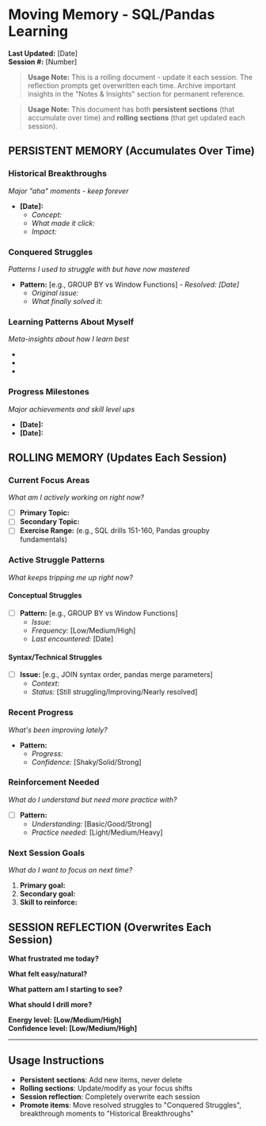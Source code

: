 # Moving Memory - SQL/Pandas Learning

**Last Updated:** [Date]  
**Session #:** [Number]

> **Usage Note:** This is a rolling document - update it each session. The reflection prompts get overwritten each time. Archive important insights in the "Notes & Insights" section for permanent reference.

> **Usage Note:** This document has both **persistent sections** (that accumulate over time) and **rolling sections** (that get updated each session).

## PERSISTENT MEMORY (Accumulates Over Time)

### Historical Breakthroughs
*Major "aha" moments - keep forever*

- **[Date]:** 
  - *Concept:* 
  - *What made it click:* 
  - *Impact:* 

### Conquered Struggles
*Patterns I used to struggle with but have now mastered*

- **Pattern:** [e.g., GROUP BY vs Window Functions] - *Resolved: [Date]*
  - *Original issue:* 
  - *What finally solved it:* 

### Learning Patterns About Myself
*Meta-insights about how I learn best*

- 
- 
- 

### Progress Milestones
*Major achievements and skill level ups*

- **[Date]:** 
- **[Date]:** 

## ROLLING MEMORY (Updates Each Session)

### Current Focus Areas
*What am I actively working on right now?*

- [ ] **Primary Topic:** 
- [ ] **Secondary Topic:** 
- [ ] **Exercise Range:** (e.g., SQL drills 151-160, Pandas groupby fundamentals)

### Active Struggle Patterns
*What keeps tripping me up right now?*

#### Conceptual Struggles
- [ ] **Pattern:** [e.g., GROUP BY vs Window Functions]
  - *Issue:* 
  - *Frequency:* [Low/Medium/High]
  - *Last encountered:* [Date]

#### Syntax/Technical Struggles
- [ ] **Issue:** [e.g., JOIN syntax order, pandas merge parameters]
  - *Context:* 
  - *Status:* [Still struggling/Improving/Nearly resolved]

### Recent Progress
*What's been improving lately?*

- **Pattern:** 
  - *Progress:* 
  - *Confidence:* [Shaky/Solid/Strong]

### Reinforcement Needed
*What do I understand but need more practice with?*

- [ ] **Pattern:** 
  - *Understanding:* [Basic/Good/Strong] 
  - *Practice needed:* [Light/Medium/Heavy]

### Next Session Goals
*What do I want to focus on next time?*

1. **Primary goal:** 
2. **Secondary goal:** 
3. **Skill to reinforce:** 

## SESSION REFLECTION (Overwrites Each Session)

**What frustrated me today?**


**What felt easy/natural?**


**What pattern am I starting to see?**


**What should I drill more?**


**Energy level: [Low/Medium/High]**  
**Confidence level: [Low/Medium/High]**

---

## Usage Instructions
- **Persistent sections**: Add new items, never delete
- **Rolling sections**: Update/modify as your focus shifts
- **Session reflection**: Completely overwrite each session
- **Promote items**: Move resolved struggles to "Conquered Struggles", breakthrough moments to "Historical Breakthroughs"